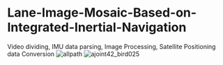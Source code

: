 # Lane-Image-Mosaic-Based-on-Integrated-Inertial-Navigation
Video dividing, IMU data parsing, Image Processing, Satellite Positioning data Conversion
![allpath](https://user-images.githubusercontent.com/60951105/184294359-c9f583bc-2eab-45dd-9a1d-d11d64a0247f.JPG)
![ajoint42_bird025](https://user-images.githubusercontent.com/60951105/184294406-48e60a9a-5ea5-4c1f-9c58-fb3e42f273aa.jpg)
